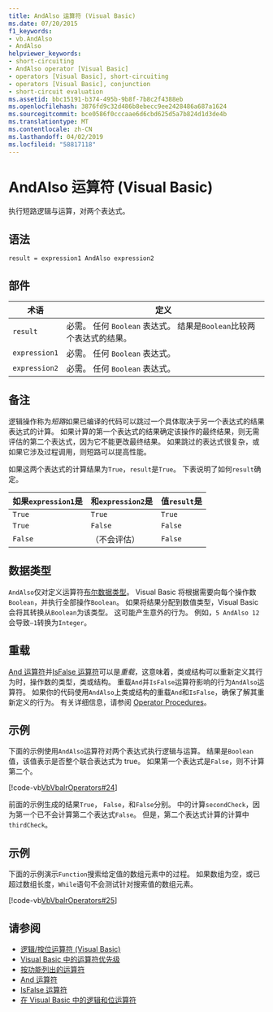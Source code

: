 ```yaml
---
title: AndAlso 运算符 (Visual Basic)
ms.date: 07/20/2015
f1_keywords:
- vb.AndAlso
- AndAlso
helpviewer_keywords:
- short-circuiting
- AndAlso operator [Visual Basic]
- operators [Visual Basic], short-circuiting
- operators [Visual Basic], conjunction
- short-circuit evaluation
ms.assetid: bbc15191-b374-495b-9b8f-7b8c2f4388eb
ms.openlocfilehash: 3876fd9c32d486b8ebecc9ee2428486a687a1624
ms.sourcegitcommit: bce0586f0cccaae6d6cbd625d5a7b824d1d3de4b
ms.translationtype: MT
ms.contentlocale: zh-CN
ms.lasthandoff: 04/02/2019
ms.locfileid: "58817118"
---
```

# <a name="andalso-operator-visual-basic"></a>AndAlso 运算符 (Visual Basic)
执行短路逻辑与运算，对两个表达式。  
  
## <a name="syntax"></a>语法  
  
```  
result = expression1 AndAlso expression2  
```  
  
## <a name="parts"></a>部件  
  
|术语|定义|  
|---|---|  
|`result`|必需。 任何 `Boolean` 表达式。 结果是`Boolean`比较两个表达式的结果。|  
|`expression1`|必需。 任何 `Boolean` 表达式。|  
|`expression2`|必需。 任何 `Boolean` 表达式。|  
  
## <a name="remarks"></a>备注  
 逻辑操作称为*短路*如果已编译的代码可以跳过一个具体取决于另一个表达式的结果表达式的计算。 如果计算的第一个表达式的结果确定该操作的最终结果，则无需评估的第二个表达式，因为它不能更改最终结果。 如果跳过的表达式很复杂，或如果它涉及过程调用，则短路可以提高性能。  
  
 如果这两个表达式的计算结果为`True`，`result`是`True`。 下表说明了如何`result`确定。  
  
|如果`expression1`是|和`expression2`是|值`result`是|  
|---|---|---|  
|`True`|`True`|`True`|  
|`True`|`False`|`False`|  
|`False`|（不会评估）|`False`|  
  
## <a name="data-types"></a>数据类型  
 `AndAlso`仅对定义运算符[布尔数据类型](../../../visual-basic/language-reference/data-types/boolean-data-type.md)。 Visual Basic 将根据需要向每个操作数`Boolean`，并执行全部操作`Boolean`。 如果将结果分配到数值类型，Visual Basic 会将其转换从`Boolean`为该类型。 这可能产生意外的行为。 例如，`5 AndAlso 12`会导致`–1`转换为`Integer`。  
  
## <a name="overloading"></a>重载  
 [And 运算符](../../../visual-basic/language-reference/operators/and-operator.md)并[IsFalse 运算符](../../../visual-basic/language-reference/operators/isfalse-operator.md)可以是*重载*，这意味着，类或结构可以重新定义其行为时，操作数的类型，类或结构。 重载`And`并`IsFalse`运算符影响的行为`AndAlso`运算符。 如果你的代码使用`AndAlso`上类或结构的重载`And`和`IsFalse`，确保了解其重新定义的行为。 有关详细信息，请参阅 [Operator Procedures](../../../visual-basic/programming-guide/language-features/procedures/operator-procedures.md)。  
  
## <a name="example"></a>示例  
 下面的示例使用`AndAlso`运算符对两个表达式执行逻辑与运算。 结果是`Boolean`值，该值表示是否整个联合表达式为 true。 如果第一个表达式是`False`，则不计算第二个。  
  
 [!code-vb[VbVbalrOperators#24](~/samples/snippets/visualbasic/VS_Snippets_VBCSharp/VbVbalrOperators/VB/Class1.vb#24)]  
  
 前面的示例生成的结果`True`， `False`，和`False`分别。 中的计算`secondCheck`，因为第一个已不会计算第二个表达式`False`。 但是，第二个表达式计算的计算中`thirdCheck`。  
  
## <a name="example"></a>示例  
 下面的示例演示`Function`搜索给定值的数组元素中的过程。 如果数组为空，或已超过数组长度，`While`语句不会测试针对搜索值的数组元素。  
  
 [!code-vb[VbVbalrOperators#25](~/samples/snippets/visualbasic/VS_Snippets_VBCSharp/VbVbalrOperators/VB/Class1.vb#25)]  
  
## <a name="see-also"></a>请参阅

- [逻辑/按位运算符 (Visual Basic)](../../../visual-basic/language-reference/operators/logical-bitwise-operators.md)
- [Visual Basic 中的运算符优先级](../../../visual-basic/language-reference/operators/operator-precedence.md)
- [按功能列出的运算符](../../../visual-basic/language-reference/operators/operators-listed-by-functionality.md)
- [And 运算符](../../../visual-basic/language-reference/operators/and-operator.md)
- [IsFalse 运算符](../../../visual-basic/language-reference/operators/isfalse-operator.md)
- [在 Visual Basic 中的逻辑和位运算符](../../../visual-basic/programming-guide/language-features/operators-and-expressions/logical-and-bitwise-operators.md)
